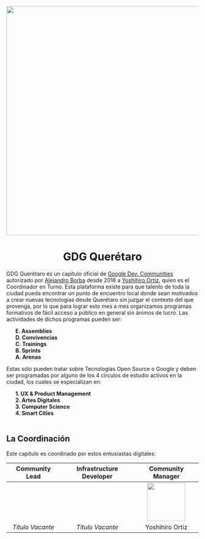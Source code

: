 <p align="center">
<img width="600" src="https://raw.githubusercontent.com/Open-GDG/Queretaro/master/brand/Rectangle.png">
<h1 align="center">GDG Querétaro</h1>
</p>

GDG Querétaro es un capítulo oficial de [Google Dev. Communities](https://developers.google.com/community) autorizado por [Alejandro Borba](https://www.linkedin.com/in/ale-borba/) desde 2018 a [Yoshihiro Ortiz](), quien es el Coordinador en Turno. Esta plataforma existe para que talento de toda la ciudad pueda encontrar un punto de encuentro local donde sean motivados a crear nuevas tecnologías desde Querétaro sin juzgar el contexto del que provenga, por lo que para lograr esto mes a mes organizamos programas formativos de fácil acceso a público en general sin ánimos de lucro.
Las actividades de dichos programas pueden ser:

&nbsp;&nbsp;&nbsp;&nbsp;&nbsp;&nbsp;**E. Assemblies**<br/>
&nbsp;&nbsp;&nbsp;&nbsp;&nbsp;&nbsp;**D. Convivencias**<br/>
&nbsp;&nbsp;&nbsp;&nbsp;&nbsp;&nbsp;**C. Trainings**<br/>
&nbsp;&nbsp;&nbsp;&nbsp;&nbsp;&nbsp;**B. Sprints**<br/>
&nbsp;&nbsp;&nbsp;&nbsp;&nbsp;&nbsp;**A. Arenas**<br/>


Estas sólo pueden tratar sobre Tecnologías Open Source o Google y deben ser programadas por alguno de los 4 círculos de estudio activos en la ciudad, los cuales se especializan en:

&nbsp;&nbsp;&nbsp;&nbsp;&nbsp;&nbsp;**1. UX & Product Management**<br/>
&nbsp;&nbsp;&nbsp;&nbsp;&nbsp;&nbsp;**2. Artes Digitales**<br/>
&nbsp;&nbsp;&nbsp;&nbsp;&nbsp;&nbsp;**3. Computer Science**<br/>
&nbsp;&nbsp;&nbsp;&nbsp;&nbsp;&nbsp;**4. Smart Cities**<br/>
<br/>

## La Coordinación
Este capítulo es coordinado por estos entusiastas digitales:

| Community Lead | Infrastructure Developer | Community Manager |
| :-:            | :-:                      | :-:               |
| ![]() | ![]() | <img width="100" height="100" src="https://avatars0.githubusercontent.com/u/8152555?s=460&u=38d9a76463910867511544af982304b69f217a4e&v=4"> |
| *Título Vacante* | *Título Vacante* | Yoshihiro Ortiz |
